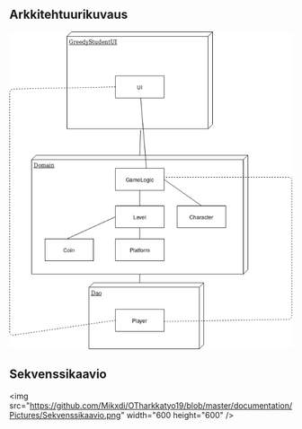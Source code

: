 ## Arkkitehtuurikuvaus

<img src="https://github.com/Mikxdi/OTharkkatyo19/blob/master/documentation/Pictures/Arkkitehtuurikuvaus.png" width="600" heigth="600" />

## Sekvenssikaavio

<img src="https://github.com/Mikxdi/OTharkkatyo19/blob/master/documentation/Pictures/Sekvenssikaavio.png" width="600 height="600" />
